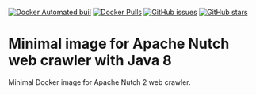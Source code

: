 [![Docker Automated buil](https://img.shields.io/docker/automated/debugduckdesign/apache-nutch2.svg)](https://hub.docker.com/r/debugduckdesign/apache-nutch2/)
[![Docker Pulls](https://img.shields.io/docker/pulls/debugduckdesign/apache-nutch2.svg)](https://hub.docker.com/r/debugduckdesign/apache-nutch2/)
[![GitHub issues](https://img.shields.io/github/issues/debugduckdesign/apache-nutch2.svg)](https://github.com/debugduckdesign/apache-nutch2/issues)
[![GitHub stars](https://img.shields.io/github/stars/debugduckdesign/apache-nutch2.svg?style=social&label=Star)](https://github.com/debugduckdesign/apache-nutch2)

# Minimal image for Apache Nutch web crawler with Java 8

Minimal Docker image for Apache Nutch 2 web crawler.

